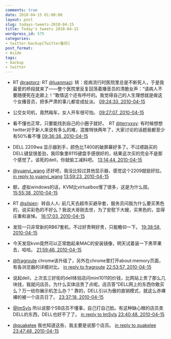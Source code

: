 ```yaml
---
comments: true
date: 2010-04-15 01:00:00
layout: post
slug: todays-tweets-2010-04-15
title: Today's tweets 2010-04-15
wordpress_id: 575
categories:
- twitter-backup[Twitter备份]
post_format:
- Aside
tags:
- backup
- twitter
---
```





  * RT [@raptorz](http://twitter.com/raptorz): RT [@luanmazi](http://twitter.com/luanmazi): 转：疫病流行时医院里总是不断死人，于是我最爱的桥段就来了——整个医院里反复回荡着播音员的清脆女声：“请病人不要随便死在走廊上！”敢情这个还有呼吁的。我觉得自己的人生理想就是做这个女播音员，把多严肃的事儿都变成扯淡。 [09:24:33, 2010-04-15](http://twitter.com/gfrog/statuses/12196019958)





  * 公交女司机，竟然飚车，女人开车很可怕。 [09:27:07, 2010-04-15](http://twitter.com/gfrog/statuses/12196149765)





  * 看不懂也正常，只要能找到自己的小圈子就好。　RT [@terryxxy](http://twitter.com/terryxxy): 有时候想想twitter对于新人来说有多么的难，混推特快两年了，大家讨论的话题我都至少有50%看不懂 [09:36:38, 2010-04-15](http://twitter.com/gfrog/statuses/12196644002)





  * DELL 2209wa 显示器到手，颜色比T400的破屏幕好多了。不过顺路买的DELL键鼠很差劲，我印象里8115键盘手感很好的，结果这次买的完全不是那个感觉了。该死的dell，你就偷工减料吧。 [13:14:44, 2010-04-15](http://twitter.com/gfrog/statuses/12206565605)





  * [@yuanyi_wang](http://twitter.com/yuanyi_wang) 还好吧，我没比较过其他显示器，感觉这个2209就挺好拉。 [in reply to yuanyi_wang](http://twitter.com/yuanyi_wang/statuses/12207255355) [13:59:23, 2010-04-15](http://twitter.com/gfrog/statuses/12207985975)





  * 额，虚拟windows的话，KVM比virtualbox慢了很多，这是为什么捏。 [15:55:38, 2010-04-15](http://twitter.com/gfrog/statuses/12211200340)





  * RT [@silsien](http://twitter.com/silsien):
		 转自人人: 前几天去超市买避孕套，服务员问我为什么要买黑色的，说买彩色的不好么？我说大哥刚去世，为了安慰下大嫂，买黑色的，显得庄重和哀悼。 [16:17:03, 2010-04-15](http://twitter.com/gfrog/statuses/12211770480)





  * 发现一只非常新的RB67套机，不过好贵啊好贵，只能瞻仰一下。 [19:38:58, 2010-04-15](http://twitter.com/gfrog/statuses/12217764306)





  * 今天发现kvm竟然可以正常跑起来MAC的安装镜像，明天试着装一下黑苹果去，哈哈。 [21:59:46, 2010-04-15](http://twitter.com/gfrog/statuses/12224278811)





  * [@fragroute](http://twitter.com/fragroute) chrome该升级了，另外在chrome里打开about:memory页面，有各浏览器的详细对比。 [in reply to fragroute](http://twitter.com/fragroute/statuses/12226551963) [22:53:57, 2010-04-15](http://twitter.com/gfrog/statuses/12227184965)





  * 说起dell，上次去三好街的dell体验店问mini1011的价钱，比网站上贵了那么几块钱，我就问店员，为什么实体店贵了点呢。店员答“DELL网上的东西你敢买么？万一给你展示机怎么办？” 靠的，DELL引以为傲的直销模式，就这么赤裸裸的被一个店员日了。 [23:37:18, 2010-04-15](http://twitter.com/gfrog/statuses/12229443054)





  * [@ImSyls](http://twitter.com/ImSyls) 所以说那个SB店员不懂事，自己打自己脸。有这种缺心眼的店员卖DELL的东西，DELL也好不了了。 [in reply to ImSyls](http://twitter.com/ImSyls/statuses/12229516865) [23:40:48, 2010-04-15](http://twitter.com/gfrog/statuses/12229622233)





  * [@quakelee](http://twitter.com/quakelee) 我也知道这些，我主要是说那个店员。 [in reply to quakelee](http://twitter.com/quakelee/statuses/12229722750) [23:47:48, 2010-04-15](http://twitter.com/gfrog/statuses/12229977533)




